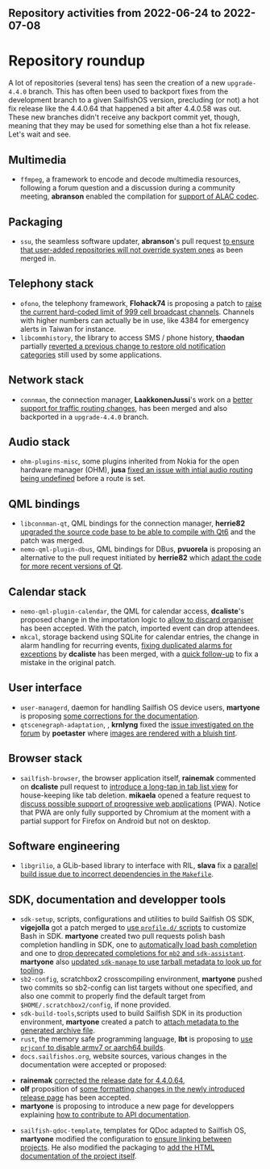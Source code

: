 Repository activities from 2022-06-24 to 2022-07-08
---------------------------------------------------

# Repository roundup

A lot of repositories (several tens) has seen the creation of a new `upgrade-4.4.0` branch. This has often been used to backport fixes from the development branch to a given SailfishOS version, precluding (or not) a hot fix release like the 4.4.0.64 that happened a bit after 4.4.0.58 was out. These new branches didn't receive any backport commit yet, though, meaning that they may be used for something else than a hot fix release. Let's wait and see.

## Multimedia

* `ffmpeg`, a framework to encode and decode multimedia resources, following a forum question and a discussion during a community meeting, **abranson** enabled the compilation for [support of ALAC codec](https://github.com/sailfishos/ffmpeg/pull/2).

## Packaging

* `ssu`, the seamless software updater, **abranson**'s pull request [to ensure that user-added repositories will not override system ones](https://github.com/sailfishos/ssu/pull/10) as been merged in.

## Telephony stack

* `ofono`, the telephony framework, **Flohack74** is proposing a patch to [raise the current hard-coded limit of 999 cell broadcast channels](https://github.com/sailfishos/ofono/pull/35). Channels with higher numbers can actually be in use, like 4384 for emergency alerts in Taiwan for instance.
* `libcommhistory`, the library to access SMS / phone history, **thaodan** partially [reverted a previous change to restore old notification categories](https://github.com/sailfishos/commhistory-daemon/pull/8) still used by some applications.

## Network stack

* `connman`, the connection manager, **LaakkonenJussi**'s work on a [better support for traffic routing changes](https://github.com/sailfishos/connman/pull/29), has been merged and also backported in a `upgrade-4.4.0` branch.

## Audio stack

* `ohm-plugins-misc`, some plugins inherited from Nokia for the open hardware manager (OHM), **jusa** [fixed an issue with intial audio routing being undefined](https://github.com/sailfishos/ohm-plugins-misc/pull/5) before a route is set.

## QML bindings

* `libconnman-qt`, QML bindings for the connection manager, **herrie82** [upgraded the source code base to be able to compile with Qt6](https://github.com/sailfishos/libconnman-qt/pull/9) and the patch was merged.
* `nemo-qml-plugin-dbus`, QML bindings for DBus, **pvuorela** is proposing an alternative to the pull request initiated by **herrie82** which [adapt the code for more recent versions of Qt](https://github.com/sailfishos/nemo-qml-plugin-dbus/pull/9).

## Calendar stack

* `nemo-qml-plugin-calendar`, the QML for calendar access, **dcaliste**'s proposed change in the importation logic to [allow to discard organiser](https://github.com/sailfishos/nemo-qml-plugin-calendar/pull/38) has been accepted. With the patch, imported event can drop attendees.
* `mkcal`, storage backend using SQLite for calendar entries, the change in alarm handling for recurring events, [fixing duplicated alarms for exceptions](https://github.com/sailfishos/mkcal/pull/32) by **dcaliste** has been merged, with a [quick follow-up](https://github.com/sailfishos/mkcal/pull/33) to fix a mistake in the original patch.

## User interface

* `user-managerd`, daemon for handling Sailfish OS device users, **martyone** is proposing [some corrections for the documentation](https://github.com/sailfishos/user-managerd/pull/43).
* `qtscenegraph-adaptation`, , **krnlyng** fixed the [issue investigated on the forum](https://forum.sailfishos.org/t/qml-label-dispays-images-with-a-blue-ish-tint/8818) by **poetaster** where [images are rendered with a bluish tint](https://github.com/sailfishos/qtscenegraph-adaptation/pull/2).

## Browser stack

* `sailfish-browser`, the browser application itself, **rainemak** commented on **dcaliste** pull request to [introduce a long-tap in tab list view](https://github.com/sailfishos/sailfish-browser/pull/959) for house-keeping like tab deletion. **mikaela** opened a feature request to [discuss possible support of progressive web applications](https://github.com/sailfishos/sailfish-browser/issues/1000) (PWA). Notice that PWA are only fully supported by Chromium at the moment with a partial support for Firefox on Android but not on desktop.

## Software engineering

* `libgrilio`, a GLib-based library to interface with RIL, **slava** fix a [parallel build issue due to incorrect dependencies in the `Makefile`](https://github.com/sailfishos/libgrilio/pull/3).

## SDK, documentation and developper tools

* `sdk-setup`, scripts, configurations and utilities to build Sailfish OS SDK, **vigejolla** got a patch merged to [use `profile.d/` scripts](https://github.com/sailfishos/sdk-setup/pull/317) to customize Bash in SDK. **martyone** created two pull requests polish bash completion handling in SDK, one to [automatically load bash completion](https://github.com/sailfishos/sdk-setup/pull/328) and one to [drop deprecated completions for `mb2` and `sdk-assistant`](https://github.com/sailfishos/sdk-setup/pull/327). **martyone** also [updated `sdk-manage` to use tarball metadata to look up for tooling](https://github.com/sailfishos/sdk-setup/pull/326).
* `sb2-config`, scratchbox2 crosscompiling environment, **martyone** pushed two commits so sb2-config can list targets without one specified, and also one commit to properly find the default target from `$HOME/.scratchbox2/config`, if none provided.
* `sdk-build-tools`,scripts used to build Sailfish SDK in its production environment, **martyone** created a patch to [attach metadata to the generated archive file](https://github.com/sailfishos/sdk-build-tools/pull/123).
* `rust`, the memory safe programming language, **lbt** is proposing to [use `prjconf` to disable armv7 or aarch64 builds](https://github.com/sailfishos/rust/pull/16).
* `docs.sailfishos.org`, website sources, various changes in the documentation were accepted or proposed:
 - **rainemak** [corrected the release date for 4.4.0.64](https://github.com/sailfishos/docs.sailfishos.org/pull/91),
 - **olf** proposition of [some formatting changes in the newly introduced release page](https://github.com/sailfishos/docs.sailfishos.org/pull/87) has been accepted.
 - **martyone** is proposing to introduce a new page for developpers explaining [how to contribute to API documentation](https://github.com/sailfishos/docs.sailfishos.org/pull/92).
* `sailfish-qdoc-template`, templates for QDoc adapted to Sailfish OS, **martyone** modified the configuration to [ensure linking between projects](https://github.com/sailfishos/sailfish-qdoc-template/pull/2). He also modified the packaging to [add the HTML documentation of the project itself](https://github.com/sailfishos/sailfish-qdoc-template/pull/3).